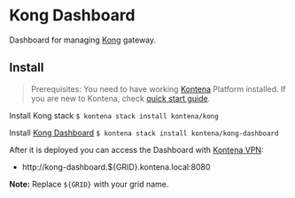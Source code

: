 # Kong Dashboard

Dashboard for managing [Kong](https://getkong.org/) gateway.

## Install
> Prerequisites: You need to have working [Kontena](http://www.kontena.io) Platform installed. If you are new to Kontena, check [quick start guide](http://www.kontena.io/docs/quick-start).

Install Kong stack
`$ kontena stack install kontena/kong`

Install [Kong Dashboard](https://github.com/PGBI/kong-dashboard)
`$ kontena stack install kontena/kong-dashboard`

After it is deployed you can access the Dashboard with [Kontena VPN](http://kontena.io/docs/using-kontena/vpn-access.html):
- http://kong-dashboard.${GRID}.kontena.local:8080


**Note:** Replace `${GRID}` with your grid name.
